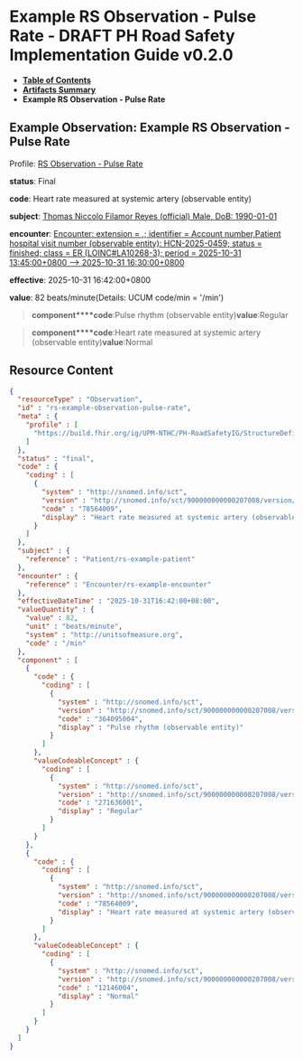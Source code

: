 # Example RS Observation - Pulse Rate - DRAFT PH Road Safety Implementation Guide v0.2.0

* [**Table of Contents**](toc.md)
* [**Artifacts Summary**](artifacts.md)
* **Example RS Observation - Pulse Rate**

## Example Observation: Example RS Observation - Pulse Rate

Profile: [RS Observation - Pulse Rate](StructureDefinition-rs-observation-pulse-rate.md)

**status**: Final

**code**: Heart rate measured at systemic artery (observable entity)

**subject**: [Thomas Niccolo Filamor Reyes (official) Male, DoB: 1990-01-01](Patient-rs-example-patient.md)

**encounter**: [Encounter: extension = ,; identifier = Account number,Patient hospital visit number (observable entity): HCN-2025-0459; status = finished; class = ER (LOINC#LA10268-3); period = 2025-10-31 13:45:00+0800 --> 2025-10-31 16:30:00+0800](Encounter-rs-example-encounter.md)

**effective**: 2025-10-31 16:42:00+0800

**value**: 82 beats/minute(Details: UCUM code/min = '/min')

> **component****code**:Pulse rhythm (observable entity)**value**:Regular

> **component****code**:Heart rate measured at systemic artery (observable entity)**value**:Normal



## Resource Content

```json
{
  "resourceType" : "Observation",
  "id" : "rs-example-observation-pulse-rate",
  "meta" : {
    "profile" : [
      "https://build.fhir.org/ig/UPM-NTHC/PH-RoadSafetyIG/StructureDefinition/rs-observation-pulse-rate"
    ]
  },
  "status" : "final",
  "code" : {
    "coding" : [
      {
        "system" : "http://snomed.info/sct",
        "version" : "http://snomed.info/sct/900000000000207008/version/20241001",
        "code" : "78564009",
        "display" : "Heart rate measured at systemic artery (observable entity)"
      }
    ]
  },
  "subject" : {
    "reference" : "Patient/rs-example-patient"
  },
  "encounter" : {
    "reference" : "Encounter/rs-example-encounter"
  },
  "effectiveDateTime" : "2025-10-31T16:42:00+08:00",
  "valueQuantity" : {
    "value" : 82,
    "unit" : "beats/minute",
    "system" : "http://unitsofmeasure.org",
    "code" : "/min"
  },
  "component" : [
    {
      "code" : {
        "coding" : [
          {
            "system" : "http://snomed.info/sct",
            "version" : "http://snomed.info/sct/900000000000207008/version/20241001",
            "code" : "364095004",
            "display" : "Pulse rhythm (observable entity)"
          }
        ]
      },
      "valueCodeableConcept" : {
        "coding" : [
          {
            "system" : "http://snomed.info/sct",
            "version" : "http://snomed.info/sct/900000000000207008/version/20241001",
            "code" : "271636001",
            "display" : "Regular"
          }
        ]
      }
    },
    {
      "code" : {
        "coding" : [
          {
            "system" : "http://snomed.info/sct",
            "version" : "http://snomed.info/sct/900000000000207008/version/20241001",
            "code" : "78564009",
            "display" : "Heart rate measured at systemic artery (observable entity)"
          }
        ]
      },
      "valueCodeableConcept" : {
        "coding" : [
          {
            "system" : "http://snomed.info/sct",
            "version" : "http://snomed.info/sct/900000000000207008/version/20241001",
            "code" : "12146004",
            "display" : "Normal"
          }
        ]
      }
    }
  ]
}

```
